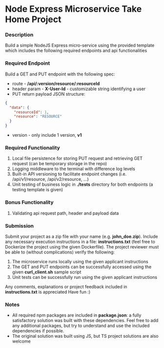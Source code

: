 # Node Express Microservice Take Home Project

### Description
Build a simple NodeJS Express micro-service using the provided template which includes the following required endpoints and api functionalities

### Required Endpoint
Build a GET and PUT endpoint with the following spec:
* route - **/api/:version/resource/:resourceId**
* header param - **X-User-Id** - customizable string identifying a user
* PUT return payload JSON structure:
``` json
{
  "data": {
    "resourceId": 1,
    "resource": "RESOURCE"
  }
}
```
* version - only include 1 version, **v1**

### Required Functionality
1. Local file persistence for storing PUT request and retrieving GET request (can be temporary storage in the repo)
2. Logging middleware to the terminal with difference log levels
3. Built-in API versioning to facilitate endpoint changes (i.e. /api/v1/resource, /api/v2/resource, ...)
4. Unit testing of business logic in **./tests** directory for both endpoints (a testing template is given)

### Bonus Functionality
1. Validating api request path, header and payload data

### Submission
Submit your project as a zip file with your name (e.g. **john_doe.zip**).  Include any necessary execution instructions in a file: **instructions.txt** (feel free to Dockerize the project using the given Dockerfile).  The project reviewer must be able to (without complications) verify the following:
1. The microservice runs locally using the given applicant instructions
2. The GET and PUT endpoints can be successfully accessed using the given **curl_client.sh** sample script
3. Unit tests can be successfully run using the given applicant instructions

Any comments, explanations or project feedback included in **instructions.txt** is appreciated
Have fun :)

### Notes
* All required npm packages are included in **package.json**: a fully satisfactory solution was built with these dependencies.  Feel free to add any additional packages, but try to understand and use the included dependencies if possible.
* The original solution was built using JS, but TS project solutions are also welcome
